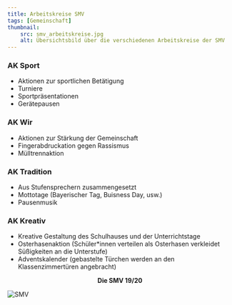 ```yaml
---
title: Arbeitskreise SMV
tags: [Gemeinschaft]
thumbnail: 
    src: smv_arbeitskreise.jpg
    alt: Übersichtsbild über die verschiedenen Arbeitskreise der SMV
---
```


### AK Sport
* Aktionen zur sportlichen Betätigung
* Turniere
* Sportpräsentationen
* Gerätepausen 

### AK Wir
* Aktionen zur Stärkung der Gemeinschaft
* Fingerabdruckation gegen Rassismus 
* Mülltrennaktion

### AK Tradition
* Aus Stufensprechern zusammengesetzt
* Mottotage (Bayerischer Tag, Buisness Day, usw.)
* Pausenmusik

### AK Kreativ
* Kreative Gestaltung des Schulhauses und der Unterrichtstage
* Osterhasenaktion (Schüler*innen verteilen als Osterhasen verkleidet Süßigkeiten an die Unterstufe)
* Adventskalender (gebastelte Türchen werden an den Klassenzimmertüren angebracht)

<p style = "text-align: center">
    <strong>Die SMV 19/20</strong>
</p>
<img src="images/19_smv_01.jpg" alt="SMV"></img>


